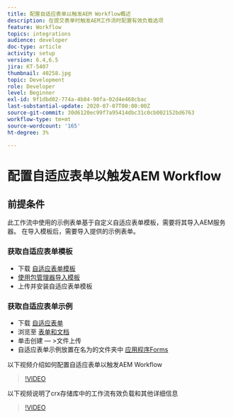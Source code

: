 ```yaml
---
title: 配置自适应表单以触发AEM Workflow概述
description: 在提交表单时触发AEM工作流时配置有效负载选项
feature: Workflow
topics: integrations
audience: developer
doc-type: article
activity: setup
version: 6.4,6.5
jira: KT-5407
thumbnail: 40258.jpg
topic: Development
role: Developer
level: Beginner
exl-id: 9f1dbd02-774a-4b84-90fa-02d4e468cbac
last-substantial-update: 2020-07-07T00:00:00Z
source-git-commit: 30d6120ec99f7a95414dbc31c0cb002152bd6763
workflow-type: tm+mt
source-wordcount: '165'
ht-degree: 3%

---
```


# 配置自适应表单以触发AEM Workflow

## 前提条件

此工作流中使用的示例表单基于自定义自适应表单模板，需要将其导入AEM服务器。 在导入模板后，需要导入提供的示例表单。

### 获取自适应表单模板

* 下载 [自适应表单模板](assets/af-form-template.zip)
* [使用包管理器导入模板](http://localhost:4502/crx/packmgr/index.jsp)
* 上传并安装自适应表单模板

### 获取自适应表单示例

* 下载 [自适应表单](assets/peak-application-form.zip)
* 浏览至 [表单和文档](http://localhost:4502/aem/forms.html/content/dam/formsanddocuments)
* 单击创建 — >文件上传
* 自适应表单示例放置在名为的文件夹中 [应用程序Forms](http://localhost:4502/aem/forms.html/content/dam/formsanddocuments/applicationforms)

以下视频介绍如何配置自适应表单以触发AEM Workflow
>[!VIDEO](https://video.tv.adobe.com/v/40258?quality=12&learn=on)

以下视频说明了crx存储库中的工作流有效负载和其他详细信息

>[!VIDEO](https://video.tv.adobe.com/v/40259?quality=12&learn=on)
